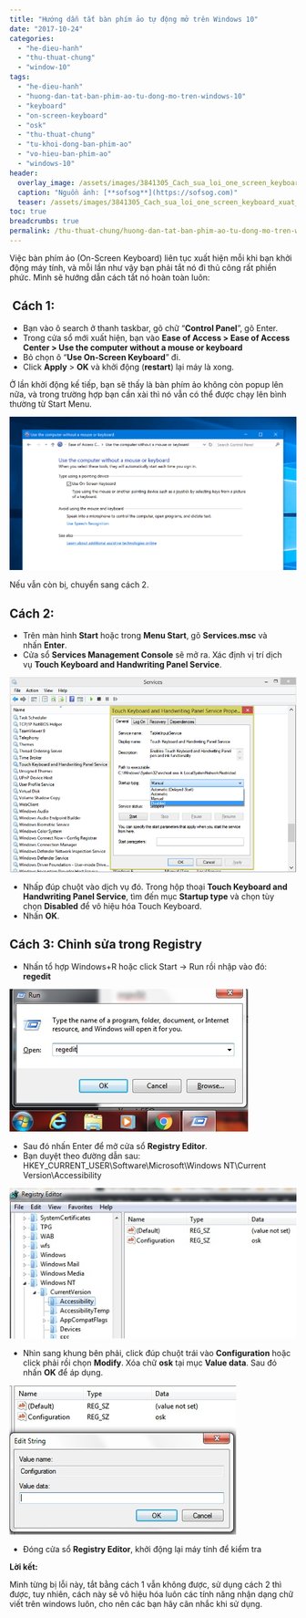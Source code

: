 ```yaml
---
title: "Hướng dẫn tắt bàn phím ảo tự động mở trên Windows 10"
date: "2017-10-24"
categories: 
  - "he-dieu-hanh"
  - "thu-thuat-chung"
  - "window-10"
tags: 
  - "he-dieu-hanh"
  - "huong-dan-tat-ban-phim-ao-tu-dong-mo-tren-windows-10"
  - "keyboard"
  - "on-screen-keyboard"
  - "osk"
  - "thu-thuat-chung"
  - "tu-khoi-dong-ban-phim-ao"
  - "vo-hieu-ban-phim-ao"
  - "windows-10"
header:
  overlay_image: /assets/images/3841305_Cach_sua_loi_one_screen_keyboard_xuat_hien_Windows_10.jpg
  caption: "Nguồn ảnh: [**sofsog**](https://sofsog.com)" 
  teaser: /assets/images/3841305_Cach_sua_loi_one_screen_keyboard_xuat_hien_Windows_10.jpg
toc: true
breadcrumbs: true
permalink: /thu-thuat-chung/huong-dan-tat-ban-phim-ao-tu-dong-mo-tren-windows-10
---
```


Việc bàn phím ảo (On-Screen Keyboard) liên tục xuất hiện mỗi khi bạn khởi động máy tính, và mỗi lần như vậy bạn phải tắt nó đi thủ công rất phiền phức. Mình sẽ hướng dẫn cách tắt nó hoàn toàn luôn:

##  **Cách 1:**

- Bạn vào ô search ở thanh taskbar, gõ chữ “**Control Panel**”, gõ Enter.
- Trong cửa sổ mới xuất hiện, bạn vào **Ease of Access > Ease of Access Center > Use the computer without a mouse or keyboard**
- Bỏ chọn ô “**Use On-Screen Keyboard**” đi.
- Click **Apply** > **OK** và khởi động (**restart**) lại máy là xong.

Ở lần khởi động kế tiếp, bạn sẽ thấy là bàn phím ảo không còn popup lên nữa, và trong trường hợp bạn cần xài thì nó vẫn có thể được chạy lên bình thường từ Start Menu.

![Cach_sua_loi_one_screen_keyboard_xuat_hien_Windows_10.jpg](/assets/images/3841305_Cach_sua_loi_one_screen_keyboard_xuat_hien_Windows_10.jpg "Bấm vào để phóng to.")

Nếu vẫn còn bị, chuyển sang cách 2.

## **Cách 2:**

- Trên màn hình **Start** hoặc trong **Menu Start**, gõ **Services.msc** và nhấn **Enter**.
- Cửa sổ **Services Management Console** sẽ mở ra. Xác định vị trí dịch vụ **Touch Keyboard and Handwriting Panel Service**.

![](/assets/images/Touch-Keyboard-Service.png)

- Nhấp đúp chuột vào dịch vụ đó. Trong hộp thoại **Touch Keyboard and Handwriting Panel Service**, tìm đến mục **Startup type** và chọn tùy chọn **Disabled** để vô hiệu hóa Touch Keyboard.
- Nhấn **OK**.

## **Cách 3: Chỉnh sửa trong Registry**

- Nhấn tổ hợp Windows+R hoặc click Start -> Run rồi nhập vào đó: **regedit**

![Tắt bàn phím ảo trên Windows 7](/assets/images/ban-phim-ao-windows-7-3.jpg "Tắt bàn phím ảo trên Windows 7")

- Sau đó nhấn Enter để mở cửa sổ **Registry Editor**.
- Bạn duyệt theo đường dẫn sau: HKEY\_CURRENT\_USER\\Software\\Microsoft\\Windows NT\\Current Version\\Accessibility

![Tắt bàn phím ảo trên Windows 7](/assets/images/ban-phim-ao-windows-7-4.jpg "Tắt bàn phím ảo trên Windows 7")

- Nhìn sang khung bên phải, click đúp chuột trái vào **Configuration** hoặc click phải rồi chọn **Modify**. Xóa chữ **osk** tại mục **Value data**. Sau đó nhấn **OK** để áp dụng.

![Tắt bàn phím ảo trên Windows 7](/assets/images/ban-phim-ao-windows-7-5.jpg "Tắt bàn phím ảo trên Windows 7")

- Đóng cửa sổ **Registry Editor**, khởi động lại máy tính để kiểm tra

**Lời kết:**

Mình từng bị lỗi này, tắt bằng cách 1 vẫn không được, sử dụng cách 2 thì được, tuy nhiên, cách này sẽ vô hiệu hóa luôn các tính năng nhận dạng chữ viết trên windows luôn, cho nên các bạn hãy cân nhắc khi sử dụng.
